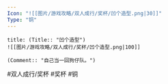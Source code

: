 ```yaml
---
Icon: "![[图片/游戏攻略/双人成行/奖杯/凹个造型.png|30]]"
Type: "铜"
---
```

```ad-common-bronze-trophy
title: (Title:: "凹个造型")
![[图片/游戏攻略/双人成行/奖杯/凹个造型.png|100]]

(Comment:: "自己当一回狗仔队。")
```

#双人成行/奖杯 #奖杯 #铜
